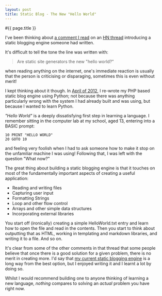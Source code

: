 ```yaml
---
layout: post
title: Static Blog - The New "Hello World"
---
```


#{{ page.title }}

I've been thinking about [a comment I read][HNCOMMENT] on an [HN thread][HNTHREAD] introducing a static blogging engine someone had written.

It's difficult to tell the tone the line was written with:

> Are static site generators the new "hello world?"

when reading anything on the internet, one's immediate reaction is usually that the person is criticising or disparaging, sometimes this is even without merit!

I kept thinking about it though. In [April of 2012][pyDimension], I re-wrote my PHP based static blog engine using Python; not because there was anything particularly wrong with the system I had already built and was using, but because I wanted to learn Python.

*"Hello World"* is a deeply dissatisfying first step in learning a language. I remember sitting in the computer lab at my school, aged 13, entering into a BASIC prompt:

    10 PRINT "HELLO WORLD"
    20 GOTO 10

and feeling very foolish when I had to ask someone how to make it stop on the unfamiliar machine I was using! Following that, I was left with the question "What now?"

The great thing about building a static blogging engine is that it touches on most of the fundamentally important aspects of creating a useful application:

- Reading and writing files
- Capturing user input
- Formatting Strings
- Loop and other flow control
- Arrays and other simple data structures
- Incorporating external libraries

You start off (ironically) creating a simple HelloWorld.txt entry and learn how to open the file and read in the contents. Then you start to think about outputting that as HTML, working in templating and markdown libraries, and writing it to a file. And so on.

It's clear from some of the other comments in that thread that some people believe that once there is a good solution for a given problem, there is no merit in creating more. I'd say that [my current static blogging engine][INSTRUMENTS] is a long way from the best option, but I enjoyed writing it and I learnt a lot by doing so.

Whilst I would recommend building one to anyone thinking of learning a new language, *nothing* compares to solving an *actual* problem you have right now.

[HNCOMMENT]: http://news.ycombinator.com/item?id=5262597
[HNTHREAD]: http://news.ycombinator.com/item?id=5262099
[pyDimension]: http://www.subdimension.co.uk/2012/04/20/New_Project_pyDimension.html
[INSTRUMENTS]: https://github.com/MalphasWats/electrostatic